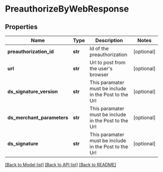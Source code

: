 # PreauthorizeByWebResponse

## Properties
Name | Type | Description | Notes
------------ | ------------- | ------------- | -------------
**preauthorization_id** | **str** | Id of the preauthorization | [optional] 
**url** | **str** | Url to post from the user&#39;s browser | [optional] 
**ds_signature_version** | **str** | This paramater must be include in the Post to the Url | [optional] 
**ds_merchant_parameters** | **str** | This paramater must be include in the Post to the Url | [optional] 
**ds_signature** | **str** | This paramater must be include in the Post to the Url | [optional] 

[[Back to Model list]](../README.md#documentation-for-models) [[Back to API list]](../README.md#documentation-for-api-endpoints) [[Back to README]](../README.md)


